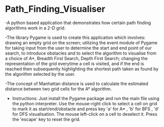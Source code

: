 # Path_Finding_Visualiser
-A python based application that demonstrates how certain path finding algorithms work in a 2-D grid. 

-The library Pygame is used to create this application which involves: drawing an empty grid on the screen; utilizing the event module of Pygame for taking input from the user to determine the start and end point of our search, to introduce obstacles and to select the algorithm to visualise from a choice of A*, Breadth First Search, Depth First Search;  changing the representation of the grid everytime a cell is visited, and if the end is reached then subsequently highlighting the shortest path taken as found by the algorithm selected by the user.
  
-The concept of Manhattan distance is used to calculate the estimated distance between two grid cells for the A* algorithm.

- Instructions:
  Just install the Pygame package and run the main file using the python interpreter. Use the mouse-right click to select a cell on grid to mark it as start/end/obstacle and press key 'a' for A* , 'b' for BFS , 'd' for DFS visualisation. The mouse left-click on a cell to deselect it. Press the 'escape' key to reset the grid.
